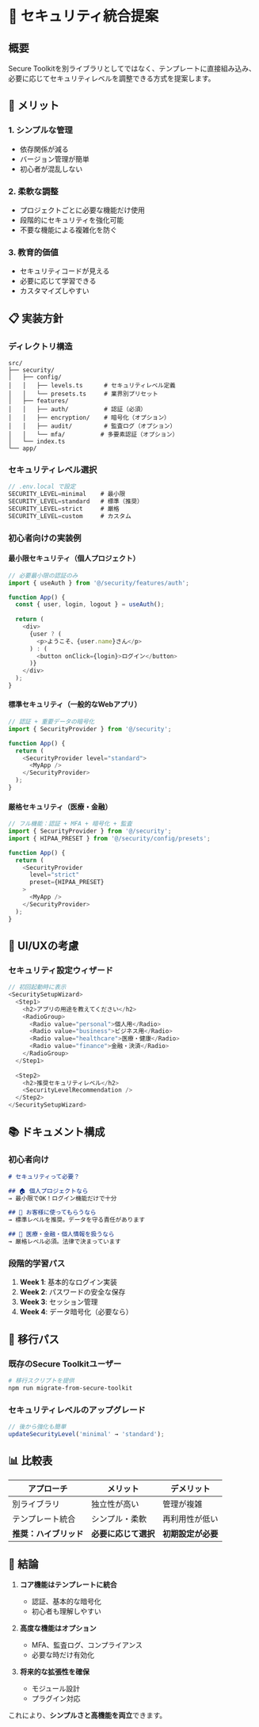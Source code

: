 # 🔐 セキュリティ統合提案

## 概要
Secure Toolkitを別ライブラリとしてではなく、テンプレートに直接組み込み、必要に応じてセキュリティレベルを調整できる方式を提案します。

## 🎯 メリット

### 1. シンプルな管理
- 依存関係が減る
- バージョン管理が簡単
- 初心者が混乱しない

### 2. 柔軟な調整
- プロジェクトごとに必要な機能だけ使用
- 段階的にセキュリティを強化可能
- 不要な機能による複雑化を防ぐ

### 3. 教育的価値
- セキュリティコードが見える
- 必要に応じて学習できる
- カスタマイズしやすい

## 📋 実装方針

### ディレクトリ構造
```
src/
├── security/
│   ├── config/
│   │   ├── levels.ts      # セキュリティレベル定義
│   │   └── presets.ts     # 業界別プリセット
│   ├── features/
│   │   ├── auth/          # 認証（必須）
│   │   ├── encryption/    # 暗号化（オプション）
│   │   ├── audit/         # 監査ログ（オプション）
│   │   └── mfa/          # 多要素認証（オプション）
│   └── index.ts
└── app/
```

### セキュリティレベル選択
```typescript
// .env.local で設定
SECURITY_LEVEL=minimal    # 最小限
SECURITY_LEVEL=standard   # 標準（推奨）
SECURITY_LEVEL=strict     # 厳格
SECURITY_LEVEL=custom     # カスタム
```

### 初心者向けの実装例

#### 最小限セキュリティ（個人プロジェクト）
```typescript
// 必要最小限の認証のみ
import { useAuth } from '@/security/features/auth';

function App() {
  const { user, login, logout } = useAuth();
  
  return (
    <div>
      {user ? (
        <p>ようこそ、{user.name}さん</p>
      ) : (
        <button onClick={login}>ログイン</button>
      )}
    </div>
  );
}
```

#### 標準セキュリティ（一般的なWebアプリ）
```typescript
// 認証 + 重要データの暗号化
import { SecurityProvider } from '@/security';

function App() {
  return (
    <SecurityProvider level="standard">
      <MyApp />
    </SecurityProvider>
  );
}
```

#### 厳格セキュリティ（医療・金融）
```typescript
// フル機能：認証 + MFA + 暗号化 + 監査
import { SecurityProvider } from '@/security';
import { HIPAA_PRESET } from '@/security/config/presets';

function App() {
  return (
    <SecurityProvider 
      level="strict"
      preset={HIPAA_PRESET}
    >
      <MyApp />
    </SecurityProvider>
  );
}
```

## 🎨 UI/UXの考慮

### セキュリティ設定ウィザード
```typescript
// 初回起動時に表示
<SecuritySetupWizard>
  <Step1>
    <h2>アプリの用途を教えてください</h2>
    <RadioGroup>
      <Radio value="personal">個人用</Radio>
      <Radio value="business">ビジネス用</Radio>
      <Radio value="healthcare">医療・健康</Radio>
      <Radio value="finance">金融・決済</Radio>
    </RadioGroup>
  </Step1>
  
  <Step2>
    <h2>推奨セキュリティレベル</h2>
    <SecurityLevelRecommendation />
  </Step2>
</SecuritySetupWizard>
```

## 📚 ドキュメント構成

### 初心者向け
```markdown
# セキュリティって必要？

## 🏠 個人プロジェクトなら
→ 最小限でOK！ログイン機能だけで十分

## 🏢 お客様に使ってもらうなら
→ 標準レベルを推奨。データを守る責任があります

## 🏥 医療・金融・個人情報を扱うなら
→ 厳格レベル必須。法律で決まっています
```

### 段階的学習パス
1. **Week 1**: 基本的なログイン実装
2. **Week 2**: パスワードの安全な保存
3. **Week 3**: セッション管理
4. **Week 4**: データ暗号化（必要なら）

## 🔄 移行パス

### 既存のSecure Toolkitユーザー
```bash
# 移行スクリプトを提供
npm run migrate-from-secure-toolkit
```

### セキュリティレベルのアップグレード
```typescript
// 後から強化も簡単
updateSecurityLevel('minimal' → 'standard');
```

## 📊 比較表

| アプローチ | メリット | デメリット |
|---------|---------|----------|
| 別ライブラリ | 独立性が高い | 管理が複雑 |
| テンプレート統合 | シンプル・柔軟 | 再利用性が低い |
| **推奨：ハイブリッド** | **必要に応じて選択** | **初期設定が必要** |

## 🎯 結論

1. **コア機能はテンプレートに統合**
   - 認証、基本的な暗号化
   - 初心者も理解しやすい

2. **高度な機能はオプション**
   - MFA、監査ログ、コンプライアンス
   - 必要な時だけ有効化

3. **将来的な拡張性を確保**
   - モジュール設計
   - プラグイン対応

これにより、**シンプルさと高機能を両立**できます。